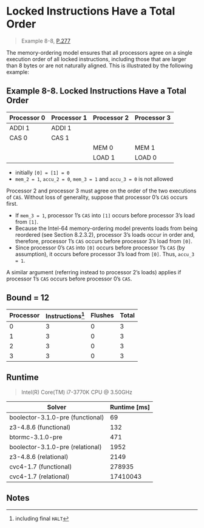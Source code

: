 # Locked Instructions Have a Total Order

> Example 8-8, [P.277](https://software.intel.com/sites/default/files/managed/7c/f1/253668-sdm-vol-3a.pdf#page=277)

The memory-ordering model ensures that all processors agree on a single execution order of all locked instructions, including those that are larger than 8 bytes or are not naturally aligned.
This is illustrated by the following example:

## Example 8-8. Locked Instructions Have a Total Order

| Processor 0 | Processor 1 | Processor 2 | Processor 3 |
| ----------- | ----------- | ----------- | ----------- |
| ADDI 1      | ADDI 1      |             |             |
| CAS 0       | CAS 1       |             |             |
|             |             | MEM 0       | MEM 1       |
|             |             | LOAD 1      | LOAD 0      |

* initially `[0] = [1] = 0`
* `mem_2 = 1`, `accu_2 = 0`, `mem_3 = 1` and `accu_3 = 0` is not allowed

Processor 2 and processor 3 must agree on the order of the two executions of `CAS`.
Without loss of generality, suppose that processor 0’s `CAS` occurs first.

* If `mem_3 = 1`, processor 1’s `CAS` into `[1]` occurs before processor 3’s load from `[1]`.
* Because the Intel-64 memory-ordering model prevents loads from being reordered (see Section 8.2.3.2), processor 3’s loads occur in order and, therefore, processor 1’s `CAS` occurs before processor 3’s load from `[0]`.
* Since processor 0’s `CAS` into `[0]` occurs before processor 1’s `CAS` (by assumption), it occurs before processor 3’s load from `[0]`.
  Thus, `accu_3 = 1`.

A similar argument (referring instead to processor 2’s loads) applies if processor 1’s `CAS` occurs before processor 0’s `CAS`.

## Bound = 12

| Processor | Instructions[^1]  | Flushes | Total |
| --------- | ----------------  | ------- | ----- |
| 0         | 3                 | 0       | 3     |
| 1         | 3                 | 0       | 3     |
| 2         | 3                 | 0       | 3     |
| 3         | 3                 | 0       | 3     |

## Runtime

> Intel(R) Core(TM) i7-3770K CPU @ 3.50GHz

| Solver                           | Runtime [ms] |
| -------------------------------- | ------------ |
| boolector-3.1.0-pre (functional) | 69           |
| z3-4.8.6 (functional)            | 132          |
| btormc-3.1.0-pre                 | 471          |
| boolector-3.1.0-pre (relational) | 1952         |
| z3-4.8.6 (relational)            | 2149         |
| cvc4-1.7 (functional)            | 278935       |
| cvc4-1.7 (relational)            | 17410043     |

## Notes

[^1]: including final `HALT`
